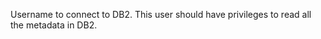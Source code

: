 Username to connect to DB2. This user should have privileges to read all the metadata in DB2.
<!-- username to be updated -->
